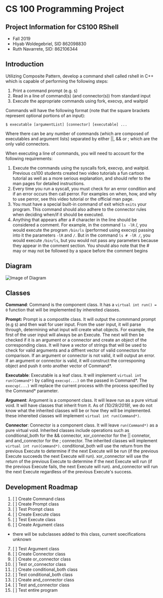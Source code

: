 # CS 100 Programming Project

## Project Information for CS100 RShell
* Fall 2019
* Hiyab Woldegebriel, SID 862098830 
* Ruth Navarrete, SID: 862106344

## Introduction
Utilizing Composite Pattern, develop a command shell called rshell in C++ which is capable of performing the following steps:

1. Print a command prompt (e.g. `$`)
1. Read in a line of command(s) (and connector(s)) from standard input
1. Execute the appropriate commands using fork, execvp, and waitpid

Commands will have the following format (note that the square brackets represent optional portions of an input):

`$ executable [argumentList] [connector] [executable] ...`

Where there can be any number of commands (which are composed of executables and argument lists) separated by either ||, && or ; which are the only valid connectors.

When executing a line of commands, you will need to account for the following requirements:

1. Execute the commands using the syscalls fork, execvp, and waitpid. Previous cs100 students created two video tutorials a fun cartoon tutorial as well as a more serious explanation, and should refer to the man pages for detailed instructions.
2. Every time you run a syscall, you must check for an error condition and if an error occurs then call perror. For examples on when, how, and why to use perror, see this video tutorial or the official man page.
3. You must have a special built-in command of exit which `exits` your program. This command should also adhere to the connector rules when deciding when/if it should be executed.
4. Anything that appears after a # character in the line should be considered a comment. For example, in the command `ls -lR` /, you would execute the program `/bin/ls` (performed using execvp) passing into it the parameters `-lR` and `/`. But in the command `ls # -lR /`, you would execute `/bin/ls`, but you would not pass any parameters because they appear in the comment section. You should also note that the # may or may not be followed by a space before the comment begins

## Diagram
![Image of Diagram](https://github.com/cs100/assignment-yabbie_ruth/blob/master/Design%20Assignment%20Diagram.png)

## Classes
**Command**: Command is the component class. It has a `virtual int run() = 0` function that will be implemented by inhereited classes.

**Prompt:** Prompt is a compostite class. It will output the commmand prompt (e.g `$`) and then wait for user input. From the user input, it will parse through, determining what input will create what objects. For example, the first of the user input will always be an Execute. The next will then be checked if it is an argument or a connector and create an object of the corresponding class. It will have a vector of strings that will be used to check for valid arguments and a diffrent vector of valid connectors for comparison. If an argument or connector is not valid, it will output an error. If an argument or connector is valid, it will construct the corresponing object and push it onto another vector of Command*.

**Executable**: Executable is a leaf class. It will implement `virtual int run(Command*)` by calling `execvp(...)` on the passed in Command*. The `execvp(...)` will replace the current process with the process specified by the Command* parameter.

**Argument**: Argument is a component class. It will leave run as a pure virtual void. It will have classes that inherit from it. As of *(10/29/2019)*, we do not know what the inherited classes will be or how they will be implemented. these inhereited classes will implement `virtual int run(Command*)`.

**Connector**: Connector is a component class. It will leave `run(Command*)` as a pure virtual void. Inherited classes include operations such as conditional_both for the && connector, xor_connector for the || connetor, and and_connector for the ; connector. The inherited classes will implement `virtual int run(Command*)`. conditional_both will use the return from the previous Execute to determine if the next Execute will be run (if the previous Execute succeeds the next Execute will run). xor_connector will use the return of the previous Execute to determine if the next Execute will run (if the previous Execute fails, the next Execute will run). and_connector will run the next Execute regardless of the previous Execute's success.

## Development Roadmap
1. [ ] Create Command class
2. [ ] Create Prompt class
3. [ ] Test Prompt class
4. [ ] Create Execute class
5. [ ] Test Execute class
6. [ ] Create Argument class
  * there will be subclasses added to this class, current soecifications unknown
7. [ ] Test Argument class
8. [ ] Create Connector class
9. [ ] Create or_connector class
10. [ ] Test or_connector class
11. [ ] Create conditional_both class
12. [ ] Test conditional_both class
13. [ ] Create and_connector class
14. [ ] Test and_connector class
15. [ ] Test entire program

